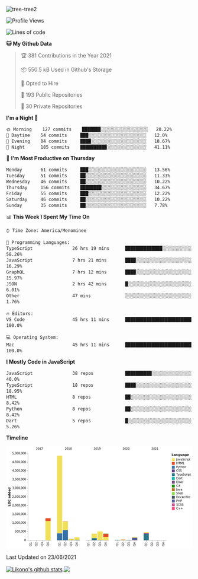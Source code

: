 ![tree-tree2](https://user-images.githubusercontent.com/15727947/99866266-688a6380-2b75-11eb-958b-273006b198d8.jpg)


<!--START_SECTION:waka-->
![Profile Views](http://img.shields.io/badge/Profile%20Views-0-blue)

![Lines of code](https://img.shields.io/badge/From%20Hello%20World%20I%27ve%20Written-9.4%20million%20lines%20of%20code-blue)

**🐱 My Github Data** 

> 🏆 381 Contributions in the Year 2021
 > 
> 📦 550.5 kB Used in Github's Storage 
 > 
> 💼 Opted to Hire
 > 
> 📜 193 Public Repositories 
 > 
> 🔑 30 Private Repositories  
 > 
**I'm a Night 🦉** 

```text
🌞 Morning    127 commits    ███████░░░░░░░░░░░░░░░░░░   28.22% 
🌆 Daytime    54 commits     ███░░░░░░░░░░░░░░░░░░░░░░   12.0% 
🌃 Evening    84 commits     ████░░░░░░░░░░░░░░░░░░░░░   18.67% 
🌙 Night      185 commits    ██████████░░░░░░░░░░░░░░░   41.11%

```
📅 **I'm Most Productive on Thursday** 

```text
Monday       61 commits     ███░░░░░░░░░░░░░░░░░░░░░░   13.56% 
Tuesday      51 commits     ██░░░░░░░░░░░░░░░░░░░░░░░   11.33% 
Wednesday    46 commits     ██░░░░░░░░░░░░░░░░░░░░░░░   10.22% 
Thursday     156 commits    ████████░░░░░░░░░░░░░░░░░   34.67% 
Friday       55 commits     ███░░░░░░░░░░░░░░░░░░░░░░   12.22% 
Saturday     46 commits     ██░░░░░░░░░░░░░░░░░░░░░░░   10.22% 
Sunday       35 commits     ██░░░░░░░░░░░░░░░░░░░░░░░   7.78%

```


📊 **This Week I Spent My Time On** 

```text
⌚︎ Time Zone: America/Menominee

💬 Programming Languages: 
TypeScript               26 hrs 19 mins      ██████████████░░░░░░░░░░░   58.26% 
JavaScript               7 hrs 21 mins       ████░░░░░░░░░░░░░░░░░░░░░   16.29% 
GraphQL                  7 hrs 12 mins       ████░░░░░░░░░░░░░░░░░░░░░   15.97% 
JSON                     2 hrs 42 mins       █░░░░░░░░░░░░░░░░░░░░░░░░   6.01% 
Other                    47 mins             ░░░░░░░░░░░░░░░░░░░░░░░░░   1.76%

🔥 Editors: 
VS Code                  45 hrs 11 mins      █████████████████████████   100.0%

💻 Operating System: 
Mac                      45 hrs 11 mins      █████████████████████████   100.0%

```

**I Mostly Code in JavaScript** 

```text
JavaScript               38 repos            ██████████░░░░░░░░░░░░░░░   40.0% 
TypeScript               18 repos            ████░░░░░░░░░░░░░░░░░░░░░   18.95% 
HTML                     8 repos             ██░░░░░░░░░░░░░░░░░░░░░░░   8.42% 
Python                   8 repos             ██░░░░░░░░░░░░░░░░░░░░░░░   8.42% 
Dart                     5 repos             █░░░░░░░░░░░░░░░░░░░░░░░░   5.26%

```


**Timeline**

![Chart not found](https://raw.githubusercontent.com/ianlikono/ianlikono/main/charts/bar_graph.png) 


 Last Updated on 23/06/2021
<!--END_SECTION:waka-->


<a href="https://github.com/ianlikono">
  <img align="center" src="https://github-readme-stats.anuraghazra1.vercel.app/api?username=ianlikono&show_icons=true&include_all_commits=true&theme=material-palenight" alt="Likono's github stats" />
</a>
<a href="https://github.com/ianlikono">
  <img align="center" src="https://github-readme-stats.anuraghazra1.vercel.app/api/top-langs/?username=ianlikono&layout=compact&theme=material-palenight" />
</a>

